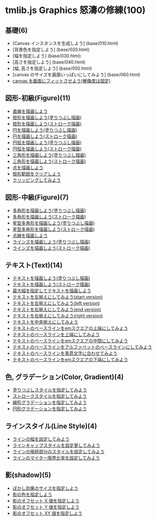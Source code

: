 # tmlib.js Graphics 怒濤の修練(100)


## 基礎(6)
- [Canvas インスタンスを生成しよう]           (base/010.html)
- [背景色を指定しよう]                        (base/020.html)
- [幅を指定しよう]                            (base/030.html)
- [高さを指定しよう]                          (base/040.html)
- [幅, 高さを指定しよう]                      (base/050.html)
- [canvas のサイズを画面いっぱいにしてみよう] (base/060.html)
- [canvas を画面にフィットさせよう(解像度は固定)](base/070.html)


## 図形-初級(Figure)(11)
- [直線を描画しよう](figure1/010.html)
- [矩形を描画しよう(塗りつぶし描画)](figure1/020.html)
- [矩形を描画しよう(ストローク描画)](figure1/030.html)
- [円を描画しよう(塗りつぶし描画)](figure1/040.html)
- [円を描画しよう(ストローク描画)](figure1/050.html)
- [円弧を描画しよう(塗りつぶし描画)](figure1/060.html)
- [円弧を描画しよう(ストローク描画)](figure1/070.html)
- [三角形を描画しよう(塗りつぶし描画)](figure1/080.html)
- [三角形を描画しよう(ストローク描画)](figure1/090.html)
- [点を描画しよう](figure1/100.html)
- [矩形範囲をクリアしよう](figure1/110.html)
- [クリッピングしてみよう](figure1/120.html)


## 図形-中級(Figure)(7)

- [多角形を描画しよう(塗りつぶし描画)](base/010.html)
- [多角形を描画しよう(ストローク描画)](base/010.html)
- [星型多角形を描画しよう(塗りつぶし描画)](base/010.html)
- [星型多角形を描画しよう(ストローク描画)](base/010.html)
- [点線を描画しよう](base/010.html)
- [ラインズを描画しよう(塗りつぶし描画)](base/010.html)
- [ラインズを描画しよう(ストローク描画)](base/010.html)


## テキスト(Text)(14)

- [テキストを描画しよう(塗りつぶし描画)](base/001.html)
- [テキストを描画しよう(ストローク描画)](base/002.html)
- [最大幅を指定してテキストを描画しよう](base/003.html)
- [テキストを左揃えにしてみよう(start version)](base/004.html)
- [テキストを左揃えにしてみよう(left version)](base/005.html)
- [テキストを右揃えにしてみよう(end version)](base/006.html)
- [テキストを右揃えにしてみよう(right version)](base/007.html)
- [テキストを中央揃えにしてみよう](base/008.html)
- [テキストのベースラインをemスクエアの上端にしてみよう](base/009.html)
- [テキストのベースラインを上端にしてみよう](base/010.html)
- [テキストのベースラインをemスクエアの中間にしてみよう](base/011.html)
- [テキストのベースラインをアルファベットのベースラインにしてみよう](base/012.html)
- [テキストのベースラインを表意文字に合わせてみよう](base/013.html)
- [テキストのベースラインをemスクエアの下端にしてみよう](base/014.html)

## 色, グラデーション(Color, Gradient)(4)
- [塗りつぶしスタイルを指定してみよう](base/001.html)
- [ストロークスタイルを指定してみよう](base/002.html)
- [線形グラデーションを指定してみよう](base/003.html)
- [円形グラデーションを指定してみよう](base/004.html)


## ラインスタイル(Line Style)(4)
- [ラインの幅を設定してみよう](base/001.html)
- [ラインキャップスタイルを設定更してみよう](base/002.html)
- [ラインの接続部分のスタイルを設定してみよう](base/003.html)
- [ラインのマイター限界比率を設定してみよう](base/004.html)


## 影(shadow)(5)
- [ぼかし効果のサイズを指定しよう](base/001.html)
- [影の色を指定しよう](base/002.html)
- [影のオフセット X 値を指定しよう](base/003.html)
- [影のオフセット Y 値を指定しよう](base/004.html)
- [影のオフセット XY 値を指定しよう](base/005.html)








